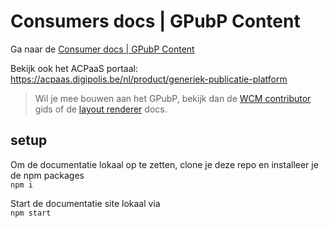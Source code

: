 # Consumers docs | GPubP Content 

Ga naar de [Consumer docs | GPubP Content](https://gpubp.github.io/docs_wcm_consumer/#/)

Bekijk ook het ACPaaS portaal: https://acpaas.digipolis.be/nl/product/generiek-publicatie-platform

> Wil je mee bouwen aan het GPubP, bekijk dan de [WCM contributor](https://gpubp.github.io/docs_wcm_contributor/#/) gids of de [layout renderer](https://github.com/GPubP/docs_layout_renderer) docs.

## setup
Om de documentatie lokaal op te zetten, clone je deze repo en installeer je de npm packages<br>
`npm i`<br>

Start de documentatie site lokaal via <br>
`npm start`

